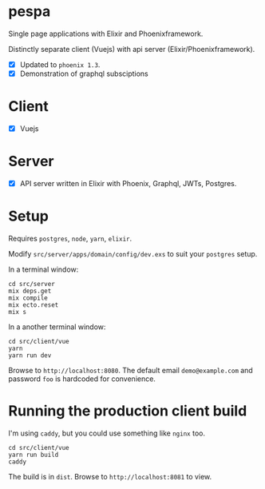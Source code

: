 # pespa
Single page applications with Elixir and Phoenixframework.

Distinctly separate client (Vuejs) with api server (Elixir/Phoenixframework).

- [x] Updated to `phoenix 1.3`.
- [x] Demonstration of graphql subsciptions

# Client


- [x] Vuejs

# Server
- [x] API server written in Elixir with Phoenix, Graphql, JWTs, Postgres.

# Setup

Requires `postgres`, `node`, `yarn`, `elixir`.

Modify `src/server/apps/domain/config/dev.exs` to suit your `postgres` setup.

In a terminal window:
```
cd src/server
mix deps.get
mix compile
mix ecto.reset
mix s
```

In a another terminal window:
```
cd src/client/vue
yarn
yarn run dev
```

Browse to `http://localhost:8080`. The default email `demo@example.com` and password `foo` is hardcoded for convenience.

# Running the production client build

I'm using `caddy`, but you could use something like `nginx` too.

```
cd src/client/vue
yarn run build
caddy
```

The build is in `dist`. Browse to `http://localhost:8081` to view.
